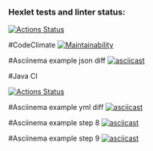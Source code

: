 ### Hexlet tests and linter status:
[![Actions Status](https://github.com/Se4iv/java-project-71/actions/workflows/hexlet-check.yml/badge.svg)](https://github.com/Se4iv/java-project-71/actions)

#CodeClimate
[![Maintainability](https://api.codeclimate.com/v1/badges/173655bb9706150285b4/maintainability)](https://codeclimate.com/github/Se4iv/java-project-71/maintainability)

#Asciinema example json diff
[![asciicast](https://asciinema.org/a/B4Z1LZZeDE95dWOJ6fBfx0Db9.svg)](https://asciinema.org/a/B4Z1LZZeDE95dWOJ6fBfx0Db9)

#Java CI

[![Actions Status](https://github.com/Se4iv/java-project-71/actions/workflows/main.yml/badge.svg)](https://github.com/Se4iv/java-project-71/actions)

#Asciinema example yml diff
[![asciicast](https://asciinema.org/a/Dh1xMz5eebXznpuGnNd79z9nd.svg)](https://asciinema.org/a/Dh1xMz5eebXznpuGnNd79z9nd)

#Asciinema example step 8
[![asciicast](https://asciinema.org/a/UWXMMeY9jw2PvBUsqHuo5JqhH.svg)](https://asciinema.org/a/UWXMMeY9jw2PvBUsqHuo5JqhH)

#Asciinema example step 9
[![asciicast](https://asciinema.org/a/JEuvYpt4Y7kwzwPZSUesGTq6l.svg)](https://asciinema.org/a/JEuvYpt4Y7kwzwPZSUesGTq6l)
